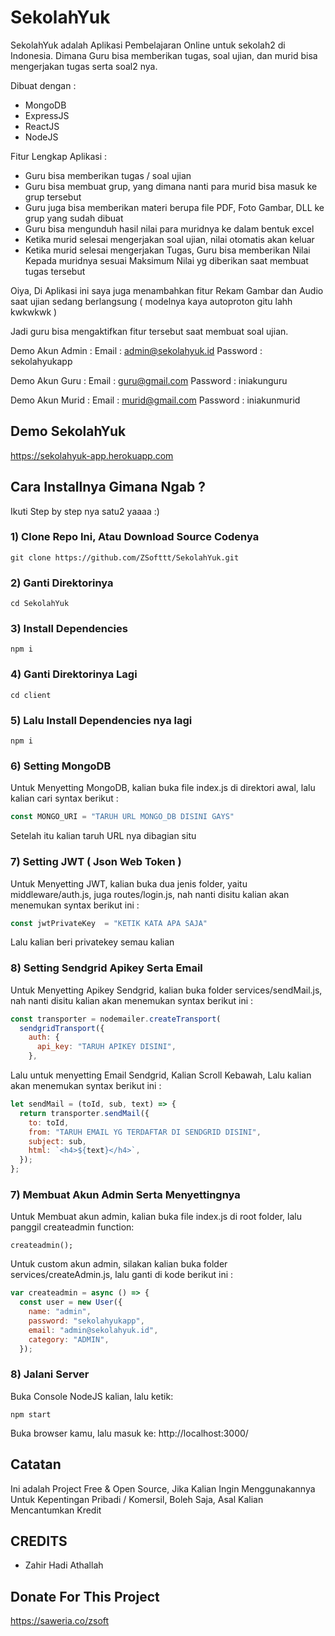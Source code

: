 # SekolahYuk
SekolahYuk adalah Aplikasi Pembelajaran Online untuk sekolah2 di Indonesia. Dimana Guru bisa memberikan tugas, soal ujian, dan murid bisa mengerjakan tugas serta soal2 nya.

Dibuat dengan :
- MongoDB
- ExpressJS
- ReactJS
- NodeJS

Fitur Lengkap Aplikasi :

- Guru bisa memberikan tugas / soal ujian
- Guru bisa membuat grup, yang dimana nanti para murid bisa masuk ke grup tersebut
- Guru juga bisa memberikan materi berupa file PDF, Foto Gambar, DLL ke grup yang sudah dibuat
- Guru bisa mengunduh hasil nilai para muridnya ke dalam bentuk excel
- Ketika murid selesai mengerjakan soal ujian, nilai otomatis akan keluar
- Ketika murid selesai mengerjakan Tugas, Guru bisa memberikan Nilai Kepada muridnya sesuai Maksimum Nilai yg diberikan saat membuat tugas tersebut

Oiya, Di Aplikasi ini saya juga menambahkan fitur Rekam Gambar dan Audio saat ujian sedang berlangsung ( modelnya kaya autoproton gitu lahh kwkwkwk )

Jadi guru bisa mengaktifkan fitur tersebut saat membuat soal ujian.

Demo Akun Admin :
Email : admin@sekolahyuk.id
Password : sekolahyukapp

Demo Akun Guru :
Email : guru@gmail.com
Password : iniakunguru

Demo Akun Murid :
Email : murid@gmail.com
Password : iniakunmurid

## Demo SekolahYuk
https://sekolahyuk-app.herokuapp.com

## Cara Installnya Gimana Ngab ?

Ikuti Step by step nya satu2 yaaaa :)

### 1) Clone Repo Ini, Atau Download Source Codenya
```
git clone https://github.com/ZSofttt/SekolahYuk.git
```

### 2) Ganti Direktorinya
```
cd SekolahYuk
```
### 3) Install Dependencies
```
npm i
```

### 4) Ganti Direktorinya Lagi
```
cd client
```
### 5) Lalu Install Dependencies nya lagi
```
npm i
```

### 6) Setting MongoDB

Untuk Menyetting MongoDB, kalian buka file index.js di direktori awal, lalu kalian cari syntax berikut :

```js
const MONGO_URI = "TARUH URL MONGO_DB DISINI GAYS"
```
Setelah itu kalian taruh URL nya dibagian situ

### 7) Setting JWT ( Json Web Token )

Untuk Menyetting JWT, kalian buka dua jenis folder, yaitu middleware/auth.js, juga routes/login.js, nah nanti disitu kalian akan menemukan syntax berikut ini :

```js
const jwtPrivateKey  = "KETIK KATA APA SAJA"
```
Lalu kalian beri privatekey semau kalian

### 8) Setting Sendgrid Apikey Serta Email

Untuk Menyetting Apikey Sendgrid, kalian buka folder services/sendMail.js, nah nanti disitu kalian akan menemukan syntax berikut ini :

```js
const transporter = nodemailer.createTransport(
  sendgridTransport({
    auth: {
      api_key: "TARUH APIKEY DISINI",
    },
```
Lalu untuk menyetting Email Sendgrid, Kalian Scroll Kebawah, Lalu kalian akan menemukan syntax berikut ini :

```js
let sendMail = (toId, sub, text) => {
  return transporter.sendMail({
    to: toId,
    from: "TARUH EMAIL YG TERDAFTAR DI SENDGRID DISINI",
    subject: sub,
    html: `<h4>${text}</h4>`,
  });
};
```

### 7) Membuat Akun Admin Serta Menyettingnya

Untuk Membuat akun admin, kalian buka file index.js di root folder, lalu
panggil createadmin function:

```
createadmin();
```
Untuk custom akun admin, silakan kalian buka folder services/createAdmin.js, lalu ganti di kode berikut ini :

```js
var createadmin = async () => {
  const user = new User({
    name: "admin",
    password: "sekolahyukapp",
    email: "admin@sekolahyuk.id",
    category: "ADMIN",
  });
```

### 8) Jalani Server

Buka Console NodeJS kalian, lalu ketik:
```
npm start
```

Buka browser kamu, lalu masuk ke:
http://localhost:3000/

## Catatan
Ini adalah Project Free & Open Source, Jika Kalian Ingin Menggunakannya Untuk Kepentingan Pribadi / Komersil, Boleh Saja, Asal Kalian Mencantumkan Kredit

## CREDITS
- Zahir Hadi Athallah

## Donate For This Project
https://saweria.co/zsoft



